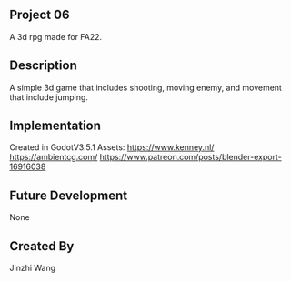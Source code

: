 ## Project 06
A 3d rpg made for FA22.

## Description
A simple 3d game that includes shooting, moving enemy, and movement that include jumping.

## Implementation
Created in GodotV3.5.1
Assets:
https://www.kenney.nl/
https://ambientcg.com/
https://www.patreon.com/posts/blender-export-16916038

## Future Development
None

## Created By
Jinzhi Wang
